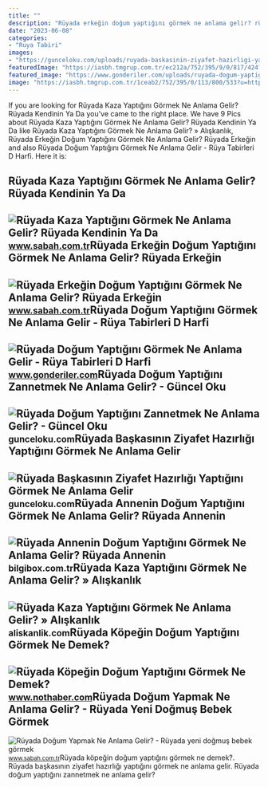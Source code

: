 ```yaml
---
title: ""
description: "Rüyada erkeğin doğum yaptığını görmek ne anlama gelir? rüyada erkeğin"
date: "2023-06-08"
categories:
- "Ruya Tabiri"
images:
- "https://gunceloku.com/uploads/ruyada-baskasinin-ziyafet-hazirligi-yaptigini-gormek-ne-anlama-gelir-6297424360087.jpg"
featuredImage: "https://iasbh.tmgrup.com.tr/ec212a/752/395/9/0/817/424?u=https://isbh.tmgrup.com.tr/sbh/2021/09/09/ruyada-kaza-yaptigini-gormek-ne-anlama-gelir-ruyada-birinin-kaza-yaptigini-gormek-ne-demek-1631187780559.jpg"
featured_image: "https://www.gonderiler.com/uploads/ruyada-dogum-yaptigini-gormek-ne-anlama-gelir.jpg"
image: "https://iasbh.tmgrup.com.tr/1ceab2/752/395/0/113/800/533?u=https://isbh.tmgrup.com.tr/sbh/2020/02/23/ruyada-dogum-yapmak-ne-anlama-gelir-ruyada-yeni-dogmus-bebek-gormek-ve-dogum-yaptigini-gormek-1582480946096.jpg"
---
```


If you are looking for Rüyada Kaza Yaptığını Görmek Ne Anlama Gelir? Rüyada Kendinin Ya Da you've came to the right place. We have 9 Pics about Rüyada Kaza Yaptığını Görmek Ne Anlama Gelir? Rüyada Kendinin Ya Da like Rüyada Kaza Yaptığını Görmek Ne Anlama Gelir? » Alışkanlık, Rüyada Erkeğin Doğum Yaptığını Görmek Ne Anlama Gelir? Rüyada Erkeğin and also Rüyada Doğum Yaptığını Görmek Ne Anlama Gelir - Rüya Tabirleri D Harfi. Here it is:

Rüyada Kaza Yaptığını Görmek Ne Anlama Gelir? Rüyada Kendinin Ya Da
-------------------------------------------------------------------

 ![Rüyada Kaza Yaptığını Görmek Ne Anlama Gelir? Rüyada Kendinin Ya Da](https://iasbh.tmgrup.com.tr/ec212a/752/395/9/0/817/424?u=https://isbh.tmgrup.com.tr/sbh/2021/09/09/ruyada-kaza-yaptigini-gormek-ne-anlama-gelir-ruyada-birinin-kaza-yaptigini-gormek-ne-demek-1631187780559.jpg) <small>www.sabah.com.tr</small>Rüyada Erkeğin Doğum Yaptığını Görmek Ne Anlama Gelir? Rüyada Erkeğin
---------------------------------------------------------------------

 ![Rüyada Erkeğin Doğum Yaptığını Görmek Ne Anlama Gelir? Rüyada Erkeğin](https://iasbh.tmgrup.com.tr/dd6625/650/344/0/62/723/441?u=https://isbh.tmgrup.com.tr/sbh/2022/06/27/ruyada-erkegin-dogum-yaptigini-gormek-ne-anlama-gelir-ruyada-erkegin-dogum-yapmasinin-anlami-1656315167819.jpg) <small>www.sabah.com.tr</small>Rüyada Doğum Yaptığını Görmek Ne Anlama Gelir - Rüya Tabirleri D Harfi
----------------------------------------------------------------------

 ![Rüyada Doğum Yaptığını Görmek Ne Anlama Gelir - Rüya Tabirleri D Harfi](https://www.gonderiler.com/uploads/ruyada-dogum-yaptigini-gormek-ne-anlama-gelir.jpg) <small>www.gonderiler.com</small>Rüyada Doğum Yaptığını Zannetmek Ne Anlama Gelir? - Güncel Oku
--------------------------------------------------------------

 ![Rüyada Doğum Yaptığını Zannetmek Ne Anlama Gelir? - Güncel Oku](https://gunceloku.com/uploads/ruyada-dogum-yaptigini-zannetmek-ne-anlama-gelir-63c2ea7d6fc18.jpg) <small>gunceloku.com</small>Rüyada Başkasının Ziyafet Hazırlığı Yaptığını Görmek Ne Anlama Gelir
--------------------------------------------------------------------

 ![Rüyada Başkasının Ziyafet Hazırlığı Yaptığını Görmek Ne Anlama Gelir](https://gunceloku.com/uploads/ruyada-baskasinin-ziyafet-hazirligi-yaptigini-gormek-ne-anlama-gelir-6297424360087.jpg) <small>gunceloku.com</small>Rüyada Annenin Doğum Yaptığını Görmek Ne Anlama Gelir? Rüyada Annenin
---------------------------------------------------------------------

 ![Rüyada Annenin Doğum Yaptığını Görmek Ne Anlama Gelir? Rüyada Annenin](http://bilgibox.com.tr/wp-content/uploads/2023/01/Ruyada-Annenin-Dogum-Yaptigini-Gormek-Ne-Anlama-Gelir-Ruyada-Annenin.jpg) <small>bilgibox.com.tr</small>Rüyada Kaza Yaptığını Görmek Ne Anlama Gelir? » Alışkanlık
----------------------------------------------------------

 ![Rüyada Kaza Yaptığını Görmek Ne Anlama Gelir? » Alışkanlık](https://aliskanlik.com/wp-content/uploads/2022/04/Ruyada-Kaza-Yaptigini-Gormek-Ne-Anlama-Gelir.jpeg) <small>aliskanlik.com</small>Rüyada Köpeğin Doğum Yaptığını Görmek Ne Demek?
-----------------------------------------------

 ![Rüyada Köpeğin Doğum Yaptığını Görmek Ne Demek?](https://i.nothaber.com/storage/files/images/2021/10/23/ruyada-kopegin-dogum-yaptigini-gormek-ne-anlama-gelir-6173ff6b22b10.jpg) <small>www.nothaber.com</small>Rüyada Doğum Yapmak Ne Anlama Gelir? - Rüyada Yeni Doğmuş Bebek Görmek
----------------------------------------------------------------------

 ![Rüyada Doğum Yapmak Ne Anlama Gelir? - Rüyada yeni doğmuş bebek görmek](https://iasbh.tmgrup.com.tr/1ceab2/752/395/0/113/800/533?u=https://isbh.tmgrup.com.tr/sbh/2020/02/23/ruyada-dogum-yapmak-ne-anlama-gelir-ruyada-yeni-dogmus-bebek-gormek-ve-dogum-yaptigini-gormek-1582480946096.jpg) <small>www.sabah.com.tr</small>Rüyada köpeğin doğum yaptığını görmek ne demek?. Rüyada başkasının ziyafet hazırlığı yaptığını görmek ne anlama gelir. Rüyada doğum yaptığını zannetmek ne anlama gelir?
